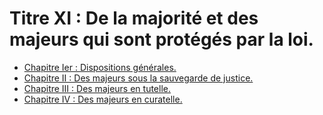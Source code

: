 # Titre XI : De la majorité et des majeurs qui sont protégés par la loi.

- [Chapitre Ier : Dispositions générales.](chapitre-ier)
- [Chapitre II : Des majeurs sous la sauvegarde de justice.](chapitre-ii)
- [Chapitre III : Des majeurs en tutelle.](chapitre-iii)
- [Chapitre IV : Des majeurs en curatelle.](chapitre-iv)
